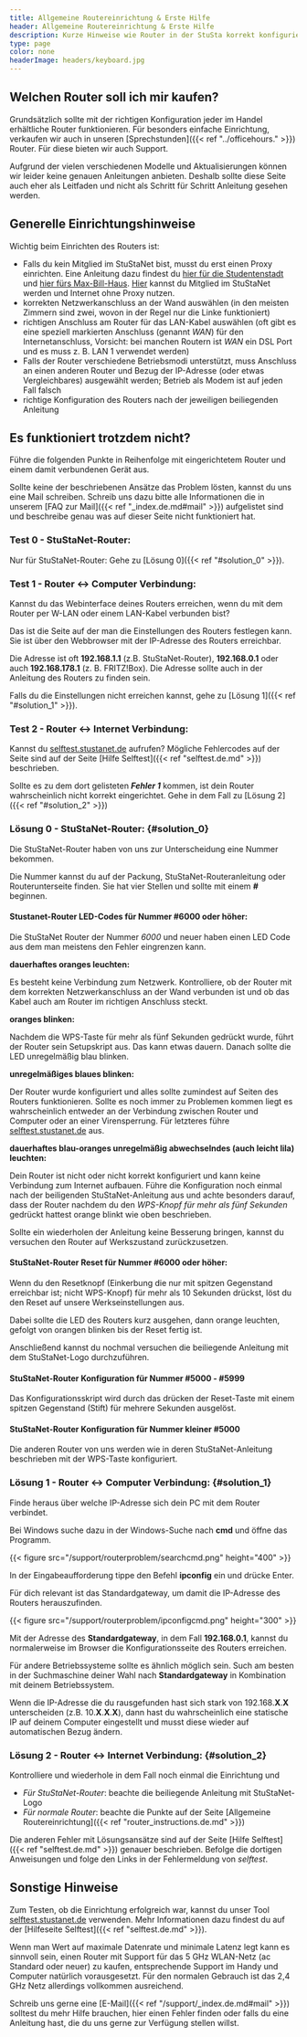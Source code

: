 ```yaml
---
title: Allgemeine Routereinrichtung & Erste Hilfe
header: Allgemeine Routereinrichtung & Erste Hilfe
description: Kurze Hinweise wie Router in der StuSta korrekt konfiguriert werden können sowie erste Hilfe bei Problemen.
type: page
color: none
headerImage: headers/keyboard.jpg
---
```



## Welchen Router soll ich mir kaufen?

Grundsätzlich sollte mit der richtigen Konfiguration jeder im Handel erhältliche Router funktionieren.
Für besonders einfache Einrichtung, verkaufen wir auch in unseren [Sprechstunden]({{< ref "../officehours." >}}) Router. Für diese bieten wir auch Support.

Aufgrund der vielen verschiedenen Modelle und Aktualisierungen können wir leider keine genauen Anleitungen anbieten.
Deshalb sollte diese Seite auch eher als Leitfaden und nicht als Schritt für Schritt Anleitung gesehen werden.

## Generelle Einrichtungshinweise

Wichtig beim Einrichten des Routers ist:

* Falls du kein Mitglied im StuStaNet bist, musst du erst einen Proxy einrichten.
Eine Anleitung dazu findest du [hier für die Studentenstadt](https://dokumente.stustanet.de/netzwerkanleitung/Netzwerkanleitung.pdf) und [hier fürs Max-Bill-Haus](https://dokumente.stustanet.de/netzwerkanleitung/Netzwerkanleitung_mb.pdf). [Hier](https://reg.stustanet.de/) kannst du Mitglied im StuStaNet werden und Internet ohne Proxy nutzen.
* korrekten Netzwerkanschluss an der Wand auswählen (in den meisten Zimmern sind zwei, wovon in der Regel nur die Linke funktioniert)
* richtigen Anschluss am Router für das LAN-Kabel auswählen
  (oft gibt es eine speziell markierten Anschluss (genannt *WAN*) für den Internetanschluss, Vorsicht: bei manchen Routern ist *WAN* ein DSL Port und es muss z. B. LAN 1 verwendet werden)
* Falls der Router verschiedene Betriebsmodi unterstützt, muss Anschluss an einen anderen Router und Bezug der IP-Adresse (oder etwas Vergleichbares) ausgewählt werden;
  Betrieb als Modem ist auf jeden Fall falsch
* richtige Konfiguration des Routers nach der jeweiligen beiliegenden Anleitung

## Es funktioniert trotzdem nicht?

Führe die folgenden Punkte in Reihenfolge mit eingerichtetem Router und einem damit verbundenen Gerät aus.

Sollte keine der beschriebenen Ansätze das Problem lösten, kannst du uns eine Mail schreiben.
Schreib uns dazu bitte alle Informationen die in unserem [FAQ zur Mail]({{< ref "_index.de.md#mail" >}}) aufgelistet sind und beschreibe genau was auf dieser Seite nicht funktioniert hat.

### Test 0 - StuStaNet-Router:

Nur für StuStaNet-Router:
Gehe zu [Lösung 0]({{< ref "#solution_0" >}}).

### Test 1 - Router <-> Computer Verbindung:

Kannst du das Webinterface deines Routers erreichen, wenn du mit dem Router per W-LAN oder einem LAN-Kabel verbunden bist?

Das ist die Seite auf der man die Einstellungen des Routers festlegen kann.
Sie ist über den Webbrowser mit der IP-Adresse des Routers erreichbar.

Die Adresse ist oft **192.168.1.1** (z.B. StuStaNet-Router), **192.168.0.1** oder auch **192.168.178.1** (z. B. FRITZ!Box).
Die Adresse sollte auch in der Anleitung des Routers zu finden sein.

Falls du die Einstellungen nicht erreichen kannst, gehe zu [Lösung 1]({{< ref "#solution_1" >}}).

### Test 2 - Router <-> Internet Verbindung:

Kannst du [selftest.stustanet.de](http://selftest.stustanet.de) aufrufen?
Mögliche Fehlercodes auf der Seite sind auf der Seite [Hilfe Selftest]({{< ref "selftest.de.md" >}}) beschrieben.

Sollte es zu dem dort gelisteten **_Fehler 1_** kommen, ist dein Router wahrscheinlich nicht korrekt eingerichtet.
Gehe in dem Fall zu [Lösung 2]({{< ref "#solution_2" >}})

### Lösung 0 - StuStaNet-Router: {#solution_0}

Die StuStaNet-Router haben von uns zur Unterscheidung eine Nummer bekommen.

Die Nummer kannst du auf der Packung, StuStaNet-Routeranleitung oder Routerunterseite finden.
Sie hat vier Stellen und sollte mit einem **_#_** beginnen.

#### Stustanet-Router LED-Codes für Nummer #6000 oder höher:

Die StuStaNet Router der Nummer *6000* und neuer haben einen LED Code aus dem man meistens den Fehler eingrenzen kann.

**dauerhaftes oranges leuchten:**

Es besteht keine Verbindung zum Netzwerk.
Kontrolliere, ob der Router mit dem korrekten Netzwerkanschluss an der Wand verbunden ist und ob das Kabel auch am Router im richtigen Anschluss steckt.

**oranges blinken:**

Nachdem die WPS-Taste für mehr als fünf Sekunden gedrückt wurde, führt der Router sein Setupskript aus.
Das kann etwas dauern.
Danach sollte die LED unregelmäßig blau blinken.

**unregelmäßiges blaues blinken:**

Der Router wurde konfiguriert und alles sollte zumindest auf Seiten des Routers funktionieren.
Sollte es noch immer zu Problemen kommen liegt es wahrscheinlich entweder an der Verbindung zwischen Router und Computer oder an einer Virensperrung.
Für letzteres führe [selftest.stustanet.de](http://selftest.stustanet.de) aus.

**dauerhaftes blau-oranges unregelmäßig abwechselndes (auch leicht lila) leuchten:**

Dein Router ist nicht oder nicht korrekt konfiguriert und kann keine Verbindung zum Internet aufbauen.
Führe die Konfiguration noch einmal nach der beiligenden StuStaNet-Anleitung aus und achte besonders darauf, dass der Router nachdem du den *WPS-Knopf für mehr als fünf Sekunden* gedrückt hattest orange blinkt wie oben beschrieben.

Sollte ein wiederholen der Anleitung keine Besserung bringen, kannst du versuchen den Router auf Werkszustand zurückzusetzen.

#### StuStaNet-Router Reset für Nummer #6000 oder höher:

Wenn du den Resetknopf (Einkerbung die nur mit spitzen Gegenstand erreichbar ist; nicht WPS-Knopf) für mehr als 10 Sekunden drückst, löst du den Reset auf unsere Werkseinstellungen aus.

Dabei sollte die LED des Routers kurz ausgehen, dann orange leuchten, gefolgt von orangen blinken bis der Reset fertig ist.

Anschließend kannst du nochmal versuchen die beiliegende Anleitung mit dem StuStaNet-Logo durchzuführen.

#### StuStaNet-Router Konfiguration für Nummer #5000 - #5999

Das Konfigurationsskript wird durch das drücken der Reset-Taste mit einem spitzen Gegenstand (Stift) für mehrere Sekunden ausgelöst.

#### StuStaNet-Router Konfiguration für Nummer kleiner #5000

Die anderen Router von uns werden wie in deren StuStaNet-Anleitung beschrieben mit der WPS-Taste konfiguriert.

### Lösung 1 - Router <-> Computer Verbindung: {#solution_1}

Finde heraus über welche IP-Adresse sich dein PC mit dem Router verbindet.

Bei Windows suche dazu in der Windows-Suche nach **cmd** und öffne das Programm.

{{< figure src="/support/routerproblem/searchcmd.png" height="400" >}}

In der Eingabeaufforderung tippe den Befehl **ipconfig** ein und drücke Enter.

Für dich relevant ist das Standardgateway, um damit die IP-Adresse des Routers herauszufinden.

{{< figure src="/support/routerproblem/ipconfigcmd.png" height="300" >}}

Mit der Adresse des **Standardgateway**, in dem Fall **192.168.0.1**, kannst du normalerweise im Browser die Konfigurationsseite des Routers erreichen.

Für andere Betriebssysteme sollte es ähnlich möglich sein.
Such am besten in der Suchmaschine deiner Wahl nach **Standardgateway** in Kombination mit deinem Betriebssystem.

Wenn die IP-Adresse die du rausgefunden hast sich stark von 192.168.**X**.**X** unterscheiden (z.B. 10.**X**.**X**.**X**), dann hast du wahrscheinlich eine statische IP auf deinem Computer eingestellt und musst diese wieder auf automatischen Bezug ändern.

### Lösung 2 - Router <-> Internet Verbindung: {#solution_2}

Kontrolliere und wiederhole in dem Fall noch einmal die Einrichtung und

* *Für StuStaNet-Router*: beachte die beiliegende Anleitung mit StuStaNet-Logo
* *Für normale Router*: beachte die Punkte auf der Seite [Allgemeine Routereinrichtung]({{< ref "router_instructions.de.md" >}})

Die anderen Fehler mit Lösungsansätze sind auf der Seite [Hilfe Selftest]({{< ref "selftest.de.md" >}}) genauer beschrieben.
Befolge die dortigen Anweisungen und folge den Links in der Fehlermeldung von *selftest*.


## Sonstige Hinweise

Zum Testen, ob die Einrichtung erfolgreich war, kannst du unser Tool [selftest.stustanet.de](http://selftest.stustanet.de) verwenden.
Mehr Informationen dazu findest du auf der [Hilfeseite Selftest]({{< ref "selftest.de.md" >}}).

Wenn man Wert auf maximale Datenrate und minimale Latenz legt kann es sinnvoll sein, einen Router mit Support für das 5 GHz WLAN-Netz (ac Standard oder neuer) zu kaufen, entsprechende Support im Handy und Computer natürlich vorausgesetzt.
Für den normalen Gebrauch ist das 2,4 GHz Netz allerdings vollkommen ausreichend.

Schreib uns gerne eine [E-Mail]({{< ref "/support/_index.de.md#mail" >}}) solltest du mehr Hilfe brauchen, hier einen Fehler finden oder falls du eine Anleitung hast, die du uns gerne zur Verfügung stellen willst.
